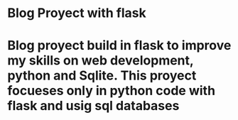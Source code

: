<h1> Blog Proyect with flask <h1/>
Blog proyect build in flask to improve my skills on web development, python and Sqlite. This proyect focueses only in python code with flask and usig sql databases


